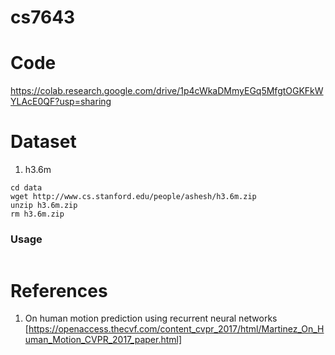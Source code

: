 # cs7643

# Code
https://colab.research.google.com/drive/1p4cWkaDMmyEGq5MfgtOGKFkWYLAcE0QF?usp=sharing

# Dataset

1. h3.6m

```
cd data
wget http://www.cs.stanford.edu/people/ashesh/h3.6m.zip
unzip h3.6m.zip
rm h3.6m.zip
```


### Usage 

```
```


# References
1. On human motion prediction using recurrent neural networks
[https://openaccess.thecvf.com/content_cvpr_2017/html/Martinez_On_Human_Motion_CVPR_2017_paper.html]
